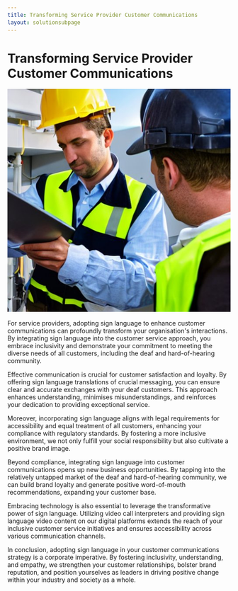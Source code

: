 ```yaml
---
title: Transforming Service Provider Customer Communications 
layout: solutionsubpage
---
```


# Transforming Service Provider Customer Communications 

![Utilities and Service Providers](/sectors/images/utilities-company-installation.jfif)

For service providers, adopting sign language to enhance customer communications can profoundly transform your organisation's interactions. By integrating sign language into the customer service approach, you embrace inclusivity and demonstrate your commitment to meeting the diverse needs of all customers, including the deaf and hard-of-hearing community.

Effective communication is crucial for customer satisfaction and loyalty. By offering sign language translations of crucial messaging, you can ensure clear and accurate exchanges with your deaf customers. This approach enhances understanding, minimises misunderstandings, and reinforces your dedication to providing exceptional service.

Moreover, incorporating sign language aligns with legal requirements for accessibility and equal treatment of all customers, enhancing your compliance with regulatory standards. By fostering a more inclusive environment, we not only fulfill your social responsibility but also cultivate a positive brand image.

Beyond compliance, integrating sign language into customer communications opens up new business opportunities. By tapping into the relatively untapped market of the deaf and hard-of-hearing community, we can build brand loyalty and generate positive word-of-mouth recommendations, expanding your customer base.

Embracing technology is also essential to leverage the transformative power of sign language. Utilizing video call interpreters and providing sign language video content on our digital platforms extends the reach of your inclusive customer service initiatives and ensures accessibility across various communication channels.

In conclusion, adopting sign language in your customer communications strategy is a corporate imperative. By fostering inclusivity, understanding, and empathy, we strengthen your customer relationships, bolster brand reputation, and position yourselves as leaders in driving positive change within your industry and society as a whole.